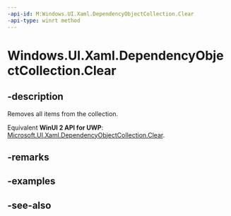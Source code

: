 ```yaml
---
-api-id: M:Windows.UI.Xaml.DependencyObjectCollection.Clear
-api-type: winrt method
---
```


<!-- Method syntax
public void Clear()
-->

# Windows.UI.Xaml.DependencyObjectCollection.Clear

## -description
Removes all items from the collection.

Equivalent **WinUI 2 API for UWP**: [Microsoft.UI.Xaml.DependencyObjectCollection.Clear](/windows/winui/api/microsoft.ui.xaml.dependencyobjectcollection.clear).

## -remarks

## -examples

## -see-also
